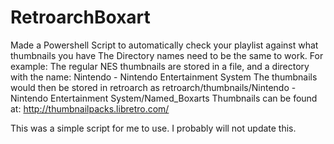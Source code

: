 # RetroarchBoxart

Made a Powershell Script to automatically check your playlist against what thumbnails you have
The Directory names need to be the same to work.
For example:
    The regular NES thumbnails are stored in a file, and a directory with the name: Nintendo - Nintendo Entertainment System
    The thumbnails would then be stored in retroarch as
    retroarch/thumbnails/Nintendo - Nintendo Entertainment System/Named_Boxarts
Thumbnails can be found at:
http://thumbnailpacks.libretro.com/

This was a simple script for me to use.  I probably will not update this.
